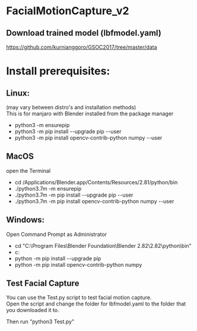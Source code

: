 # FacialMotionCapture_v2

## Download trained model (lbfmodel.yaml)
https://github.com/kurnianggoro/GSOC2017/tree/master/data

# Install prerequisites:

## Linux:
(may vary between distro's and installation methods) <br/>
This is for manjaro with Blender installed from the package manager
- python3 -m ensurepip
- python3 -m pip install --upgrade pip --user
- python3 -m pip install opencv-contrib-python numpy --user

## MacOS
open the Terminal
- cd /Applications/Blender.app/Contents/Resources/2.81/python/bin
- ./python3.7m -m ensurepip
- ./python3.7m -m pip install --upgrade pip --user
- ./python3.7m -m pip install opencv-contrib-python numpy --user

## Windows:
Open Command Prompt as Administrator
- cd "C:\Program Files\Blender Foundation\Blender 2.82\2.82\python\bin"
- c:
- python -m pip install --upgrade pip
- python -m pip install opencv-contrib-python numpy

## Test Facial Capture
You can use the Test.py script to test facial motion capture.  <br/>
Open the script and change the folder for lbfmodel.yaml to the folder that you downloaded it to.

Then run "python3 Test.py"

